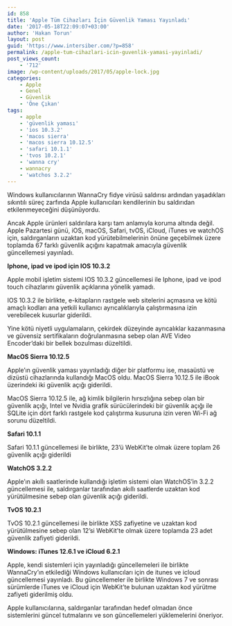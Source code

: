 ```yaml
---
id: 858
title: 'Apple Tüm Cihazları İçin Güvenlik Yaması Yayınladı'
date: '2017-05-18T22:09:07+03:00'
author: 'Hakan Torun'
layout: post
guid: 'https://www.intersiber.com/?p=858'
permalink: /apple-tum-cihazlari-icin-guvenlik-yamasi-yayinladi/
post_views_count:
    - '712'
image: /wp-content/uploads/2017/05/apple-lock.jpg
categories:
    - Apple
    - Genel
    - Güvenlik
    - 'Öne Çıkan'
tags:
    - apple
    - 'güvenlik yaması'
    - 'ios 10.3.2'
    - 'macos sierra'
    - 'macos sierra 10.12.5'
    - 'safari 10.1.1'
    - 'tvos 10.2.1'
    - 'wanna cry'
    - wannacry
    - 'watchos 3.2.2'
---
```


Windows kullanıcılarının WannaCry fidye virüsü saldırısı ardından yaşadıkları sıkıntılı süreç zarfında Apple kullanıcıları kendilerinin bu saldırıdan etkilenmeyeceğini düşünüyordu.

Ancak Apple ürünleri saldırılara karşı tam anlamıyla koruma altında değil. Apple Pazartesi günü, iOS, macOS, Safari, tvOS, iCloud, iTunes ve watchOS için, saldırganların uzaktan kod yürütebilmelerinin önüne geçebilmek üzere toplamda 67 farklı güvenlik açığını kapatmak amacıyla güvenlik güncellemesi yayınladı.

**Iphone, ipad ve ipod için IOS 10.3.2**

Apple mobil işletim sistemi IOS 10.3.2 güncellemesi ile Iphone, ipad ve ipod touch cihazlarını güvenlik açıklarına yönelik yamadı.

IOS 10.3.2 ile birlikte, e-kitapların rastgele web sitelerini açmasına ve kötü amaçlı kodları ana yetkili kullanıcı ayrıcalıklarıyla çalıştırmasına izin verebilecek kusurlar giderildi.

Yine kötü niyetli uygulamaların, çekirdek düzeyinde ayrıcalıklar kazanmasına ve güvensiz sertifikaların doğrulanmasına sebep olan AVE Video Encoder’daki bir bellek bozulması düzeltildi.

**MacOS Sierra 10.12.5**

Apple’ın güvenlik yaması yayınladığı diğer bir platformu ise, masaüstü ve dizüstü cihazlarında kullandığı MacOS oldu. MacOS Sierra 10.12.5 ile iBook üzerindeki iki güvenlik açığı giderildi.

MacOS Sierra 10.12.5 ile, ağ kimlik bilgilerin hırsızlığına sebep olan bir güvenlik açığı, Intel ve Nvidia grafik sürücülerindeki bir güvenlik açığı ile SQLite için dört farklı rastgele kod çalıştırma kusuruna izin veren Wi-Fi ağ sorunu düzeltildi.

**Safari 10.1.1**

Safari 10.1.1 güncellemesi ile birlikte, 23’ü WebKit’te olmak üzere toplam 26 güvenlik açığı giderildi

**WatchOS 3.2.2**

Apple’ın akıllı saatlerinde kullandığı işletim sistemi olan WatchOS’in 3.2.2 güncellemesi ile, saldırganlar tarafından akıllı saatlerde uzaktan kod yürütülmesine sebep olan güvenlik açığı giderildi.

**TvOS 10.2.1**

TvOS 10.2.1 güncellemesi ile birlikte XSS zafiyetine ve uzaktan kod yürütülmesine sebep olan 12’si WebKit’te olmak üzere toplamda 23 adet güvenlik zafiyeti giderildi.

**Windows: iTunes 12.6.1 ve iCloud 6.2.1**

Apple, kendi sistemleri için yayınladığı güncellemeleri ile birlikte WannaCry’ın etkilediği Windows kullanıcıları için de itunes ve icloud güncellemesi yayınladı. Bu güncellemeler ile birlikte Windows 7 ve sonrası sürümlerde iTunes ve iCloud için WebKit’te bulunan uzaktan kod yürütme zafiyeti giderilmiş oldu.

Apple kullanıcılarına, saldırganlar tarafından hedef olmadan önce sistemlerini güncel tutmalarını ve son güncellemeleri yüklemelerini öneriyor.